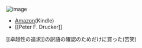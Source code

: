 
![image](https://gyazo.com/0c285b8099ee19231f0d091514a14fcc/thumb/1000)
- [Amazon](https://amzn.to/3owzKzi)(Kindle)
- [[Peter F. Drucker]]

[[卓越性の追求]]の訳語の確認のためだけに買った(苦笑)
